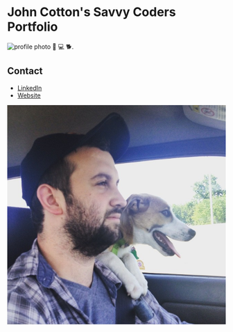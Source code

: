 
# John Cotton's Savvy Coders Portfolio

![profile photo](https://media.licdn.com/dms/image/C5603AQGFPv_1wQbm9Q/profile-displayphoto-shrink_200_200/0?e=1545264000&v=beta&t=YJahIpva-5JfTeHe2oqLyUzBvbwJ_uan_mQmZiVRXyU)
🎵 💻 🐕.

## Contact
+ [LinkedIn](https://www.linkedin.com/in/thejohncotton/)
+ [Website](http://johncotton.us)

![](jcdevprof.jpg)